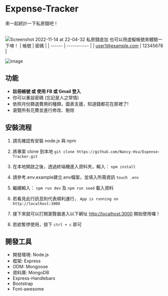 # Expense-Tracker
來一起統計一下私房錢吧！
<br />
<br />

![Screenshot 2022-11-14 at 22-04-32 私房錢底加](https://user-images.githubusercontent.com/108853120/202130997-2ad09b66-ba2e-4acd-ae1c-4f74f7160f26.png)
也可以用虛擬帳號來體驗一下唷！
| 帳號 | 密碼 |
| ------ | ----------- |
| user1@example.com | 12345678 |


![image](https://user-images.githubusercontent.com/108853120/202136103-8c868878-a182-4178-9372-2b06aab0e20c.png)

## 功能
- **註冊帳號 或 使用 FB 或 Gmail 登入**
- 你可以重設密碼 (忘記是人之常情)
- 依照月份篩選費用的種類，圖表支援，知道錢都花在那裡了!
- 瀏覽所有花費並進行修改、刪除

## 安裝流程
1. 請先確認有安裝 node.js 與 npm

2. 將專案 clone 到本地 `git clone https://github.com/Nancy-Hsu/Expense-Tracker.git`

3. 在本地開啟之後，透過終端機進入資料夾，輸入： `npm install`

4. 請參考.env.example建立.env檔案，並填入所需資訊 `touch .env`

5. 繼續輸入： `npm run dev` 及 `npm run seed` 載入資料

5. 若看見此行訊息則代表順利運行， `App is running on http://localhost:3000`

6. 接下來就可以打開瀏覽器進入以下網址 [http://localhost:3000](http://localhost:3000) 開始使用囉！

7. 若欲暫停使用，按下 `ctrl + c` 即可

## 開發工具
- 開發環境: Node.js 
- 框架: Express 
- ODM: Mongoose 
- 資料庫: MongoDB
- Express-Handlebars 
- Bootstrap
- Font-awesome 
<br />
<br />
